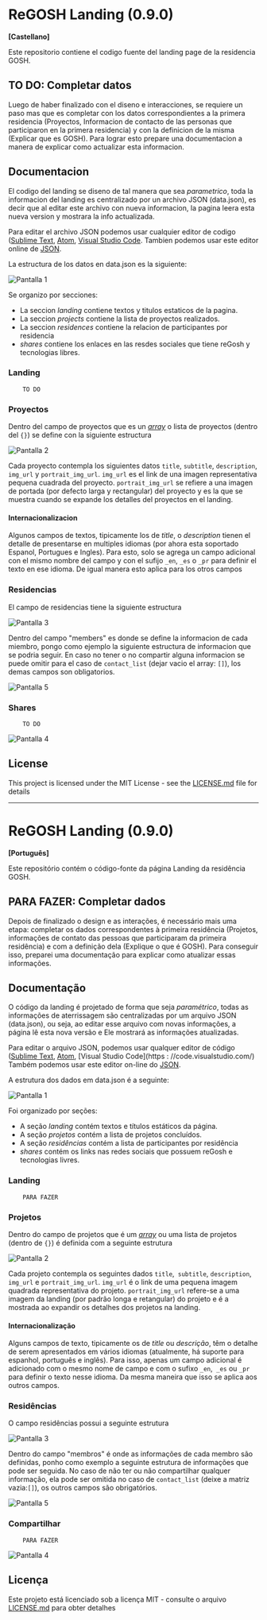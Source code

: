 # ReGOSH Landing (0.9.0)

**[Castellano]**

Este repositorio contiene el codigo fuente del landing page de la residencia GOSH.

## TO DO: Completar datos
Luego de haber finalizado con el diseno e interacciones, se requiere un paso mas que es completar con los datos correspondientes a la primera residencia (Proyectos, Informacion de contacto de las personas que participaron en la primera residencia) y con la definicion de la misma (Explicar que es GOSH). Para lograr esto prepare una documentacion a manera de explicar como actualizar esta informacion.

## Documentacion

El codigo del landing se diseno de tal manera que sea *parametrico*, toda la informacion del landing es centralizado por un archivo JSON (data.json), es decir que al editar este archivo con nueva informacion, la pagina leera esta nueva version y mostrara la info actualizada.

Para editar el archivo JSON podemos usar cualquier editor de codigo ([Sublime Text](https://www.sublimetext.com/), [Atom](https://atom.io/), [Visual Studio Code](https://code.visualstudio.com/). Tambien podemos usar este editor online de [JSON](https://jsonformatter.org/json-editor).

La estructura de los datos en data.json es la siguiente:

![Pantalla 1](src/assets/screens/scr_1.png)

Se organizo por secciones:
- La seccion *landing* contiene textos y titulos estaticos de la pagina.
- La seccion *projects* contiene la lista de proyectos realizados.
- La seccion *residences* contiene la relacion de participantes por residencia
- *shares* contiene los enlaces en las resdes sociales que tiene reGosh y tecnologias libres.

### Landing
        TO DO
        
### Proyectos
Dentro del campo de proyectos que es un *[array](https://www.w3schools.com/js/js_json_arrays.asp)* o lista de proyectos (dentro del `{}`) se define con la siguiente estructura

![Pantalla 2](src/assets/screens/scr_2.png)

Cada proyecto contempla los siguientes datos `title`, `subtitle`, `description`, `img_url` y `portrait_img_url`. `img_url` es el link de una imagen representativa pequena cuadrada del proyecto. `portrait_img_url` se refiere a una imagen de portada (por defecto larga y rectangular) del proyecto y es la que se muestra cuando se expande los detalles del proyectos en el landing.

#### Internacionalizacion
Algunos campos de textos, tipicamente los de *title*, o *description* tienen el detalle de presentarse en multiples idiomas (por ahora esta soportado Espanol, Portugues e Ingles). Para esto, solo se agrega un campo adicional con el mismo nombre del campo y con el sufijo `_en`, `_es` o `_pr` para definir el texto en ese idioma. De igual manera esto aplica para los otros campos

### Residencias
El campo de residencias tiene la siguiente estructura

![Pantalla 3](src/assets/screens/scr_3.png)

Dentro del campo "members" es donde se define la informacion de cada miembro, pongo como ejemplo la siguiente estructura de informacion que se podria seguir. En caso no tener o no compartir alguna informacion se puede omitir para el caso de `contact_list` (dejar vacio el array: `[]`), los demas campos son obligatorios.

![Pantalla 5](src/assets/screens/scr_5.png)


### Shares
        TO DO
    
![Pantalla 4](src/assets/screens/scr_4.png)

## License

This project is licensed under the MIT License - see the [LICENSE.md](LICENSE.md) file for details


---




# ReGOSH Landing (0.9.0)

**[Português]**

Este repositório contém o código-fonte da página Landing da residência GOSH.

## PARA FAZER: Completar dados
Depois de finalizado o design e as interações, é necessário mais uma etapa: completar os dados correspondentes à primeira residência (Projetos, informações de contato das pessoas que participaram da primeira residência) e com a definição dela (Explique o que é GOSH). Para conseguir isso, preparei uma documentação para explicar como atualizar essas informações.

## Documentação
O código da landing é projetado de forma que seja *paramétrico*, todas as informações de aterrissagem são centralizadas por um arquivo JSON (data.json), ou seja, ao editar esse arquivo com novas informações, a página lê esta nova versão e Ele mostrará as informações atualizadas.

Para editar o arquivo JSON, podemos usar qualquer editor de código ([Sublime Text](https://www.sublimetext.com/), [Atom](https://atom.io/), [Visual Studio Code](https : //code.visualstudio.com/) Também podemos usar este editor on-line do [JSON](https://jsonformatter.org/json-editor).

A estrutura dos dados em data.json é a seguinte:

![Pantalla 1](src/assets/screens/scr_1.png)

Foi organizado por seções:
- A seção *landing* contém textos e títulos estáticos da página.
- A seção *projetos* contém a lista de projetos concluídos.
- A seção *residências* contém a lista de participantes por residência
- *shares* contém os links nas redes sociais que possuem reGosh e tecnologias livres.
 

### Landing
        PARA FAZER
        
### Projetos
Dentro do campo de projetos que é um *[array](https://www.w3schools.com/js/js_json_arrays.asp)* ou uma lista de projetos (dentro de `{}`) é definida com a seguinte estrutura

![Pantalla 2](src/assets/screens/scr_2.png)

Cada projeto contempla os seguintes dados `title`,` subtitle`, `description`,` img_url` e `portrait_img_url`. `img_url` é o link de uma pequena imagem quadrada representativa do projeto. `portrait_img_url` refere-se a uma imagem da landing (por padrão longa e retangular) do projeto e é a mostrada ao expandir os detalhes dos projetos na landing.

#### Internacionalização

Alguns campos de texto, tipicamente os de *title* ou *descrição*, têm o detalhe de serem apresentados em vários idiomas (atualmente, há suporte para espanhol, português e inglês). Para isso, apenas um campo adicional é adicionado com o mesmo nome de campo e com o sufixo `_en`,` _es` ou `_pr` para definir o texto nesse idioma. Da mesma maneira que isso se aplica aos outros campos.

### Residências
O campo residências possui a seguinte estrutura

![Pantalla 3](src/assets/screens/scr_3.png)

Dentro do campo "membros" é onde as informações de cada membro são definidas, ponho como exemplo a seguinte estrutura de informações que pode ser seguida. No caso de não ter ou não compartilhar qualquer informação, ela pode ser omitida no caso de `contact_list` (deixe a matriz vazia:` [] `), os outros campos são obrigatórios.

![Pantalla 5](src/assets/screens/scr_5.png)

### Compartilhar
        PARA FAZER
    
![Pantalla 4](src/assets/screens/scr_4.png)

## Licença

Este projeto está licenciado sob a licença MIT - consulte o arquivo [LICENSE.md](LICENSE.md) para obter detalhes